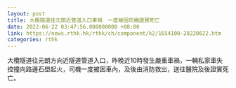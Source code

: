 ```yaml
---
layout: post
title: 大欖隧道往元朗近管道入口車禍　一度被困司機證實死亡
date: 2022-06-22 03:47:56.000000000 +08:00
link: https://news.rthk.hk/rthk/ch/component/k2/1654100-20220622.htm
categories: rthk
---
```


大欖隧道往元朗方向近隧道管道入口，昨晚近10時發生嚴重車禍，一輛私家車失控撞向路邊石壆起火，司機一度被困車內，及後由消防救出，送往醫院及後證實死亡。
